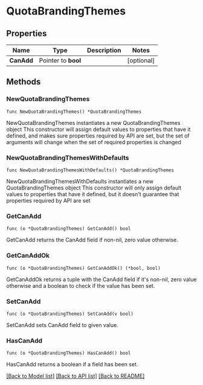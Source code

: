# QuotaBrandingThemes

## Properties

Name | Type | Description | Notes
------------ | ------------- | ------------- | -------------
**CanAdd** | Pointer to **bool** |  | [optional] 

## Methods

### NewQuotaBrandingThemes

`func NewQuotaBrandingThemes() *QuotaBrandingThemes`

NewQuotaBrandingThemes instantiates a new QuotaBrandingThemes object
This constructor will assign default values to properties that have it defined,
and makes sure properties required by API are set, but the set of arguments
will change when the set of required properties is changed

### NewQuotaBrandingThemesWithDefaults

`func NewQuotaBrandingThemesWithDefaults() *QuotaBrandingThemes`

NewQuotaBrandingThemesWithDefaults instantiates a new QuotaBrandingThemes object
This constructor will only assign default values to properties that have it defined,
but it doesn't guarantee that properties required by API are set

### GetCanAdd

`func (o *QuotaBrandingThemes) GetCanAdd() bool`

GetCanAdd returns the CanAdd field if non-nil, zero value otherwise.

### GetCanAddOk

`func (o *QuotaBrandingThemes) GetCanAddOk() (*bool, bool)`

GetCanAddOk returns a tuple with the CanAdd field if it's non-nil, zero value otherwise
and a boolean to check if the value has been set.

### SetCanAdd

`func (o *QuotaBrandingThemes) SetCanAdd(v bool)`

SetCanAdd sets CanAdd field to given value.

### HasCanAdd

`func (o *QuotaBrandingThemes) HasCanAdd() bool`

HasCanAdd returns a boolean if a field has been set.


[[Back to Model list]](../README.md#documentation-for-models) [[Back to API list]](../README.md#documentation-for-api-endpoints) [[Back to README]](../README.md)


